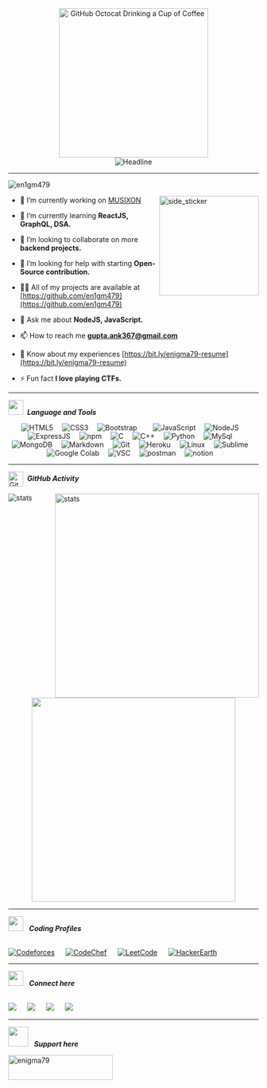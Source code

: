 <div align=center>
        <img src="https://media.giphy.com/media/ZEUODEtQiUZWGg6IHR/giphy.gif" alt="GitHub Octocat Drinking a Cup of Coffee" height="300" height="200">
</div>

<div align=center>
        <img src="https://readme-typing-svg.demolab.com?font=Fira+Code&size=30&duration=3000&pause=750&center=true&width=600&lines=Hi+there+%F0%9F%91%8B%2C+I'm+Ankit+Gupta;A+passionate+Web+Developer;Competitive+Programmer;Cyber-Sec+Enthusiast;From+INDIA+%F0%9F%87%AE%F0%9F%87%B3" alt="Headline" />
</div>

<hr>

<p align="left"> <img src="https://komarev.com/ghpvc/?username=en1gm479&label=Profile%20views&color=0e75b6&style=flat" alt="en1gm479" /> </p>
<img align="right" width=200px height=200px alt="side_sticker" src="https://media.giphy.com/media/TEnXkcsHrP4YedChhA/giphy.gif" />

- 🔭 I’m currently working on [MUSIXON](https://github.com/Himanshi2511/MUSIXON)

- 🌱 I’m currently learning **ReactJS, GraphQL, DSA.**

- 👯 I’m looking to collaborate on more **backend projects.**

- 🤝 I’m looking for help with starting **Open-Source contribution.**

- 👨‍💻 All of my projects are available at [https://github.com/en1gm479](https://github.com/en1gm479)

- 💬 Ask me about **NodeJS, JavaScript.**

- 📫 How to reach me **gupta.ank367@gmail.com**

- 📄 Know about my experiences [https://bit.ly/enigma79-resume](https://bit.ly/enigma79-resume)

- ⚡ Fun fact **I love playing CTFs.**

<hr>

<img src="https://media.giphy.com/media/iY8CRBdQXODJSCERIr/giphy.gif" height="30px" width="30px">&nbsp;
***Language and Tools***
<p align="center"> 
<img alt="HTML5" src="https://img.shields.io/badge/HTML5-E34F26?style=for-the-badge&logo=html5&logoColor=white"/>&emsp;
<img alt="CSS3" src="https://img.shields.io/badge/CSS3-1572B6?style=for-the-badge&logo=css3&logoColor=white"/>&emsp;
<img alt="Bootstrap" src="https://img.shields.io/badge/Bootstrap-563D7C?style=for-the-badge&logo=bootstrap&logoColor=white"/>&emsp;&emsp;
<img alt="JavaScript" src="https://img.shields.io/badge/JSS-F7DF1E?style=for-the-badge&logo=JSS&logoColor=white"/>&emsp;
<img alt="NodeJS" src="https://img.shields.io/badge/Node.js-43853D?style=for-the-badge&logo=node.js&logoColor=white"/>&emsp;
<img alt="ExpressJS" src="https://img.shields.io/badge/Express.js-404D59?style=for-the-badge"/>&emsp;
<img alt="npm" src="https://img.shields.io/badge/npm-CB3837?style=for-the-badge&logo=npm&logoColor=white"/>&emsp;
<img alt="C" src="https://img.shields.io/badge/C-00599C?style=for-the-badge&logo=c&logoColor=white"/>&emsp;
<img alt="C++" src="https://img.shields.io/badge/C%2B%2B-00599C?style=for-the-badge&logo=c%2B%2B&logoColor=white"/>&emsp;
<img alt="Python" src="https://img.shields.io/badge/Python-14354C?style=for-the-badge&logo=python&logoColor=white"/>&emsp;
<img alt="MySql" src="https://img.shields.io/badge/MySQL-00000F?style=for-the-badge&logo=mysql&logoColor=white"/>&emsp;
<img alt="MongoDB" src="https://img.shields.io/badge/MongoDB-4EA94B?style=for-the-badge&logo=mongodb&logoColor=white"/>&emsp;
<img alt="Markdown" src="https://img.shields.io/badge/Markdown-000000?style=for-the-badge&logo=markdown&logoColor=white"/>&emsp;
<img alt="Git" src="https://img.shields.io/badge/Git-F05032?style=for-the-badge&logo=git&logoColor=white">&emsp;
<img alt="Heroku" src="https://img.shields.io/badge/Heroku-430098?style=for-the-badge&logo=heroku&logoColor=white"/>&emsp;
<img alt="Linux" src="https://img.shields.io/badge/Linux-FCC624?style=for-the-badge&logo=linux&logoColor=black">&emsp;
<img alt="Sublime" src="https://img.shields.io/badge/sublime_text-%23575757.svg?&style=for-the-badge&logo=sublime-text&logoColor=important">&emsp;
<img alt="Google Colab" src="https://img.shields.io/badge/Colab-F9AB00?style=for-the-badge&logo=googlecolab&color=525252">&emsp;
<img alt="VSC" src="https://img.shields.io/badge/Visual_Studio_Code-0078D4?style=for-the-badge&logo=visual%20studio%20code&logoColor=white">&emsp;
<img alt="postman" src="https://img.shields.io/badge/Postman-FF6C37?style=for-the-badge&logo=postman&logoColor=white">&emsp;
<img alt="notion" src="https://img.shields.io/badge/Notion-%23000000.svg?style=for-the-badge&logo=notion&logoColor=white">&emsp;


</p>

<hr>

<img align="center" src="https://media.giphy.com/media/W5eoZHPpUx9sapR0eu/giphy.gif" height="30px" width="30px" alt="Git"/>&nbsp;
***GitHub Activity***
 
<p><img align="left" src="https://github-readme-stats.vercel.app/api/top-langs?username=en1gm479&show_icons=true&locale=en&layout=compact&theme=chartreuse-dark&hide_border=true" alt="stats" /></p>
<p>&nbsp;<img align="right" src="https://github-readme-stats.vercel.app/api?username=en1gm479&show_icons=true&locale=en&theme=chartreuse-dark&hide_border=true" alt="stats" width="410" /></p>
<br><br><br><br> <br><br><br>
<p align="center">
    <img width="410" src="https://github-readme-streak-stats.herokuapp.com/?user=en1gm479&theme=chartreuse-dark&hide_border=true" />
  </a>
</p>
<hr>

<img src="https://media.giphy.com/media/QssGEmpkyEOhBCb7e1/giphy.gif" height="30px"  width="30px"> &nbsp; 
***Coding Profiles***

<p>
<br>	
<a target="_blank" href="https://codeforces.com/profile/spidy707"><img src="https://cp-logo.vercel.app/codeforces/spidy707?logo=true" alt="Codeforces"></img></a>
&emsp;
<a href='https://www.codechef.com/enigma79' target="_blank"><img alt='CodeChef' src='https://img.shields.io/badge/dynamic/json?label=CodeChef&query=%24.rating&url=https://competitive-coding-api.herokuapp.com/api/codechef/enigma79&logo=codechef&logoColor=f5f5dc&labelColor=6F6C6C&style=flat&cacheSeconds=86400'/></a>
&emsp;
<a href="https://leetcode.com/enigma79/"><img src="https://cp-logo.vercel.app/leetcode/enigma79?logo=true" alt="LeetCode" /></a>
&emsp;
<a href="https://www.hackerearth.com/enigma79"><img src="https://img.shields.io/badge/HackerEarth-1675-blue?logo=HackerEarth&logoColor=Blue" alt="HackerEarth" /></a>
<br>
</p>

<hr>

<img src="https://media.giphy.com/media/sUvXqhA9nukbIM0MyO/giphy.gif" height="30px" width="30px"> &nbsp; 
***Connect here***

<p>
<br>	
<a target="_blank" href="http://www.linkedin.com/in/enigma79"><img src="https://img.shields.io/badge/-LinkedIn-0077B5?style=for-the-badge&logo=Linkedin&logoColor=white"></img></a>
&emsp;
<a target="_blank" href="http://www.twitter.com/in/enigma79_"><img src="https://img.shields.io/badge/Twitter-1DA1F2?style=for-the-badge&logo=twitter&logoColor=white"></img></a>
&emsp;
<a target="_blank" href="mailto:gupta.ank367@gmail.com"https://img.shields.io/badge/-LinkedIn-0077B5?style=for-the-badge&logo=Linkedin&logoColor=white"
><img src="https://img.shields.io/badge/-Gmail-D14836?style=for-the-badge&logo=Gmail&logoColor=white"></img></a>
&emsp;
<a target="_blank" href="http://t.me/spydiii"><img src="https://img.shields.io/badge/Telegram-2CA5E0?style=for-the-badge&logo=telegram&logoColor=white"></img></a>
&emsp;
</p>


<hr>

<img src="https://media.giphy.com/media/iePEC1qUoCJMIVIAPf/giphy.gif" height="40px" width="40px"> &nbsp; 
***Support here***
<p><a href="https://www.buymeacoffee.com/enigma79"> <img align="left" src="https://cdn.buymeacoffee.com/buttons/v2/default-yellow.png" height="50" width="210" alt="enigma79" /></a></p><br><br>
